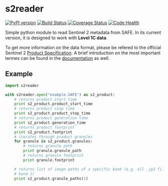 # s2reader

[![PyPI version](https://badge.fury.io/py/s2reader3.svg)](https://badge.fury.io/py/s2reader3) [![Build Status](https://travis-ci.org/robert-werner/s2reader3.svg?branch=master)](https://travis-ci.org/robert-werner/s2reader3) [![Coverage Status](https://coveralls.io/repos/github/robert-werner/s2reader3/badge.svg?branch=master)](https://coveralls.io/github/robert-werner/s2reader3?branch=master) [![Code Health](https://landscape.io/github/ungarj/s2reader/master/landscape.svg?style=flat)](https://landscape.io/github/ungarj/s2reader/master)

Simple python module to read Sentinel 2 metadata from SAFE. In its current version, it is designed to work with **Level 1C data**.

To get more information on the data format, please be refered to the official
Sentinel 2 [Product Specification](https://www.google.at/url?sa=t&rct=j&q=&esrc=s&source=web&cd=2&cad=rja&uact=8&sqi=2&ved=0CCQQFjABahUKEwjB_5i834rIAhWDwxQKHRtVDdI&url=https%3A%2F%2Fsentinel.esa.int%2Fdocuments%2F247904%2F349490%2FS2_MSI_Product_Specification.pdf&usg=AFQjCNEI-gxDbhIpFaDPXq1e1NEZNRHoSQ&sig2=aUy9lsNqJlgCF3PLrA1vbQ&bvm=bv.103073922,d.bGQ). A brief introduction on the most important termes can be found in the [documentation](doc/s2_product_spec.md) as well.

## Example

```python
import s2reader

with s2reader.open("example.SAFE") as s2_product:
    # returns product start time
    print s2_product.product_start_time
    # returns product stop time
    print s2_product.product_stop_time
    # returns product generation time
    print s2_product.generation_time
    # returns product footprint
    print s2_product.footprint
    # iterates through product granules
    for granule in s2_product.granules:
        # returns granule path
        print granule.granule_path
        # returns granule footprint
        print granule.footprint

    # returns list of image paths of a specific band (e.g. all .jp2 files for
    # band 1)
    print s2_product.granule_paths(1)
```

